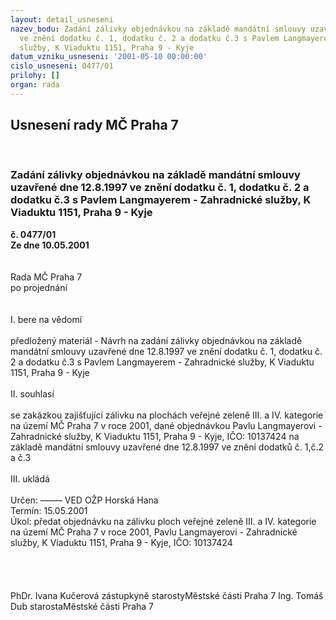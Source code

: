 ```yaml
---
layout: detail_usneseni
nazev_bodu: Zadání zálivky objednávkou na základě mandátní smlouvy uzavřené dne 12.8.1997
  ve znění dodatku č. 1, dodatku č. 2 a dodatku č.3 s Pavlem Langmayerem - Zahradnické
  služby, K Viaduktu 1151, Praha 9 - Kyje
datum_vzniku_usneseni: '2001-05-10 00:00:00'
cislo_usneseni: 0477/01
prilohy: []
organ: rada
---
```

<div id="ucUsn_pList" class="usn">
	<span><h2>Usnesení rady MČ Praha 7 </h2>
<br></span><div class="standBody">
<span><h3>Zadání zálivky objednávkou na základě mandátní smlouvy uzavřené dne 12.8.1997 ve znění dodatku č. 1, dodatku č. 2 a dodatku č.3 s Pavlem Langmayerem - Zahradnické služby, K Viaduktu 1151, Praha 9 - Kyje</h3></span><div class="center">
		<strong>č. 0477/01</strong><br>
	</div>
<div class="center">
		<strong>Ze dne 10.05.2001</strong><br><br>
	</div>
<br>Rada MČ Praha 7<br>po projednání<br><br><br>I.	bere na vědomí<br><br> předložený materiál - Návrh na zadání zálivky objednávkou na základě mandátní smlouvy uzavřené dne 12.8.1997 ve znění dodatku č. 1, dodatku č. 2 a dodatku č.3 s Pavlem Langmayerem - Zahradnické služby, K Viaduktu 1151, Praha 9 - Kyje<br><br>II.	souhlasí <br><br>se zakázkou zajišťující zálivku na plochách veřejné zeleně III. a IV. kategorie na území MČ Praha 7 v roce 2001, dané objednávkou Pavlu Langmayerovi - Zahradnické služby, K Viaduktu 1151, Praha 9 - Kyje, IČO: 10137424 na základě mandátní smlouvy uzavřené dne 12.8.1997 ve znění dodatků č. 1,č.2 a č.3<br><br>III.	ukládá <br><br> Určen:	–––––	VED OŽP Horská Hana<br>Termín: 15.05.2001<br>Úkol:	předat objednávku na zálivku ploch veřejné zeleně III. a IV. kategorie na území MČ Praha 7 v roce 2001,  Pavlu Langmayerovi - Zahradnické služby, K Viaduktu 1151, Praha 9 - Kyje, IČO: 10137424 <br> <br><br><br> 	<br>PhDr. Ivana Kučerová zástupkyně starostyMěstské části Praha 7	Ing. Tomáš Dub starostaMěstské části Praha 7<br>	<br><br>
</div>
</div>